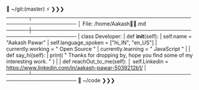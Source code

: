 📂 ~/git:(master) ⚡
❯❯❯ 
──────┬──────────────────────────────────────────────────────────────
      │ File: /home/Aakash🙋‍♂️.md
──────┼──────────────────────────────────────────────────────────────
      |  class Developer:
      |        def __init__(self):
      |            self.name                =  "Aakash Pawar"
      |            self.language_spoken     =  ["hi_IN", "en_US"]
      |            currently.working        =  " Open Source "
      |            currently.learning       =  " JavaScript "
      |
      |        def say_hi(self):
      |            print( " Thanks for dropping by, hope you find some of my interesting work. " )
      |
      |        def reachOut_to_me(self):
      │            self.Linkedin               = https://www.linkedin.com/in/aakash-pawar-5039212b1/
      |
──────┴──────────────────────────────────────────────────────────────
📂 ~/code
❯❯❯
